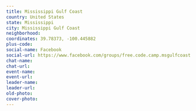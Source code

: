 ```yaml
---
title: Mississippi Gulf Coast
country: United States
state: Mississippi
city: Mississippi Gulf Coast
neighborhood: 
coordinates: 39.78373, -100.445882
plus-code:
social-name: Facebook
social-url: https://www.facebook.com/groups/free.code.camp.msgulfcoast
chat-name:
chat-url:
event-name:
event-url:
leader-name:
leader-url:
old-photo: 
cover-photo:
---
```

